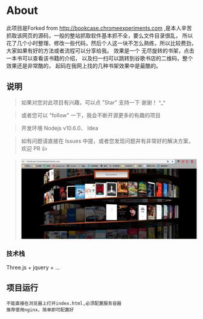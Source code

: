 # About
此项目是Forked from http://bookcase.chromeexperiments.com 
,是本人辛苦抓取该网页的源码，一般的整站抓取软件基本抓不全，要么文件目录很乱，
所以花了几个小时整理、修改一些代码，然后个人这一块不怎么熟练，所以比较费劲，
大家如果有好的方法或者流程可以分享给我。
效果是一个 无尽旋转的书架，点击一本书可以查看该书籍的介绍，
以及扫一扫可以跳转到谷歌书店的二维码，整个效果还是非常酷的，
起码在我网上找的几种书架效果中是最酷的。

## 说明

>  如果对您对此项目有兴趣，可以点 "Star" 支持一下 谢谢！ ^_^

>  或者您可以 "follow" 一下，我会不断开源更多的有趣的项目

>  开发环境 Nodejs v10.6.0、 Idea

>  如有问题请直接在 Issues 中提，或者您发现问题并有非常好的解决方案，欢迎 PR 👍

>  ![效果预览](https://raw.githubusercontent.com/GuoJiaWen2017/bookcase/master/preview.png)

### 技术栈

Three.js + jquery + ...

## 项目运行


```
不能直接在浏览器上打开index.html,必须配置服务容器
推荐使用nginx，简单即可配置好
```
